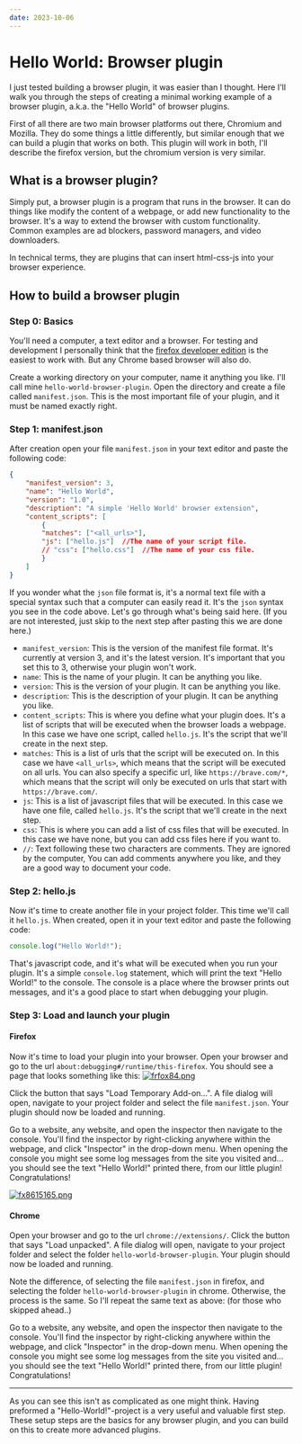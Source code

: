 ```yaml
---
date: 2023-10-06
---
```

# Hello World: Browser plugin

I just tested building a browser plugin, it was easier than I thought. Here I'll walk you through the steps of creating a minimal working example of a browser plugin, a.k.a. the "Hello World" of browser plugins.

First of all there are two main browser platforms out there, Chromium and Mozilla. They do some things a little differently, but similar enough that we can build a plugin that works on both. This plugin will work in both, I'll describe the firefox version, but the chromium version is very similar.

## What is a browser plugin?
Simply put, a browser plugin is a program that runs in the browser. It can do things like modify the content of a webpage, or add new functionality to the browser. It's a way to extend the browser with custom functionality. Common examples are ad blockers, password managers, and video downloaders.

In technical terms, they are plugins that can insert html-css-js into your browser experience.

## How to build a browser plugin

### Step 0: Basics
You'll need a computer, a text editor and a browser. For testing and development I personally think that the [firefox developer edition](https://www.mozilla.org/en-US/firefox/developer/) is the easiest to work with. But any Chrome based browser will also do.

Create a working directory on your computer, name it anything you like. I'll call mine `hello-world-browser-plugin`. Open the directory and create a file called `manifest.json`. This is the most important file of your plugin, and it must be named exactly right.

### Step 1: manifest.json

After creation open your file `manifest.json` in your text editor and paste the following code:

```json
{
    "manifest_version": 3,
    "name": "Hello World",
    "version": "1.0",
    "description": "A simple 'Hello World' browser extension",
    "content_scripts": [
        {
        "matches": ["<all_urls>"],
        "js": ["hello.js"]  //The name of your script file.
        // "css": ["hello.css"]  //The name of your css file.
        }
    ]
}
```

If you wonder what the `json` file format is, it's a normal text file with a special syntax such that a computer can easily read it. It's the `json` syntax you see in the code above. Let's go through what's being said here. (If you are not interested, just skip to the next step after pasting this we are done here.)

- `manifest_version`: This is the version of the manifest file format. It's currently at version 3, and it's the latest version. It's important that you set this to 3, otherwise your plugin won't work.
- `name`: This is the name of your plugin. It can be anything you like.
- `version`: This is the version of your plugin. It can be anything you like.
- `description`: This is the description of your plugin. It can be anything you like.
- `content_scripts`: This is where you define what your plugin does. It's a list of scripts that will be executed when the browser loads a webpage. In this case we have one script, called `hello.js`. It's the script that we'll create in the next step.
- `matches`: This is a list of urls that the script will be executed on. In this case we have `<all_urls>`, which means that the script will be executed on all urls. You can also specify a specific url, like `https://brave.com/*`, which means that the script will only be executed on urls that start with `https://brave.com/`.
- `js`: This is a list of javascript files that will be executed. In this case we have one file, called `hello.js`. It's the script that we'll create in the next step.
- `css`: This is where you can add a list of css files that will be executed. In this case we have none, but you can add css files here if you want to.
- `//`: Text following these two characters are comments. They are ignored by the computer, You can add comments anywhere you like, and they are a good way to document your code.

### Step 2: hello.js
Now it's time to create another file in your project folder. This time we'll call it `hello.js`. When created, open it in your text editor and paste the following code:

```js
console.log("Hello World!");
```
That's javascript code, and it's what will be executed when you run your plugin. It's a simple `console.log` statement, which will print the text "Hello World!" to the console. The console is a place where the browser prints out messages, and it's a good place to start when debugging your plugin.

### Step 3: Load and launch your plugin

#### Firefox

Now it's time to load your plugin into your browser. Open your browser and go to the url `about:debugging#/runtime/this-firefox`. You should see a page that looks something like this: [![frfox84.png](https://i.postimg.cc/3xHMNLY1/frfox84.png)](https://postimg.cc/Mvt3rmcf)

Click the button that says "Load Temporary Add-on...". A file dialog will open, navigate to your project folder and select the file `manifest.json`. Your plugin should now be loaded and running.

Go to a website, any website, and open the inspector then navigate to the console. You'll find the inspector by right-clicking anywhere within the webpage, and click "Inspector" in the drop-down menu. When opening the console you might see some log messages from the site you visited and... you should see the text "Hello World!" printed there, from our little plugin! Congratulations!

[![fx8615165.png](https://i.postimg.cc/76bP9BC7/fx8615165.png)](https://postimg.cc/njbtcGGc)

#### Chrome

Open your browser and go to the url `chrome://extensions/`. Click the button that says "Load unpacked". A file dialog will open, navigate to your project folder and select the folder `hello-world-browser-plugin`. Your plugin should now be loaded and running.

Note the difference, of selecting the file `manifest.json` in firefox, and selecting the folder `hello-world-browser-plugin` in chrome. Otherwise, the process is the same. So I'll repeat the same text as above: (for those who skipped ahead..)

Go to a website, any website, and open the inspector then navigate to the console. You'll find the inspector by right-clicking anywhere within the webpage, and click "Inspector" in the drop-down menu. When opening the console you might see some log messages from the site you visited and... you should see the text "Hello World!" printed there, from our little plugin! Congratulations!

---

As you can see this isn't as complicated as one might think. Having preformed a "Hello-World!"-project is a very useful and valuable first step. These setup steps are the basics for any browser plugin, and you can build on this to create more advanced plugins.